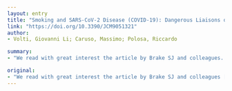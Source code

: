 ```yaml
---
layout: entry
title: "Smoking and SARS-CoV-2 Disease (COVID-19): Dangerous Liaisons or Confusing Relationships?"
link: "https://doi.org/10.3390/JCM9051321"
author:
- Volti, Giovanni Li; Caruso, Massimo; Polosa, Riccardo

summary:
- "We read with great interest the article by Brake SJ and colleagues. We read the article with good interest. The article was read by SJ, colleagues,. It was a great interest in the work of Brake sJ, SJ.. Brake and colleagues read it in great interest.. It is a good read by the SJs and colleagues, and the article is interesting to read.. a lot of good interest in this article. SJ: We read it with great. we read with interest the. the article from BrakeSJ and others."

original:
- "We read with great interest the article by Brake SJ and colleagues [...]"
---
```



